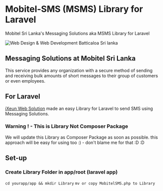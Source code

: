 # Mobitel-SMS (MSMS) Library for Laravel
Mobitel Sri Lanka's Messaging Solutions aka MSMS Library for Laravel

![Web Design & Web Development Batticaloa Sri lanka](https://raw.githubusercontent.com/joeljerushan/Mobitel-SMS/master/ixeun_mobitel_msms.jpg "Web Design & Web Development Batticaloa Sri lanka")



## Messaging Solutions at Mobitel Sri Lanka
This service provides any organization with a secure method of sending and receiving bulk amounts of short messages to their group of customers or even employees.

## For Laravel
[iXeun Web Solution](https://www.ixeun.com/) made an easy Library for Laravel to send SMS using Messaging Solutions.  

### Warning ! - This is Library Not Composer Package 
We will update this Library as Composer Package as soon as possible. this approach will be easy for using too :) - don't blame me for that :D :D 

## Set-up
### Create Library Folder in app/root (laravel app)

`cd yourapp/app && mkdir Library`
`mv or copy MobitelSMS.php to Library`